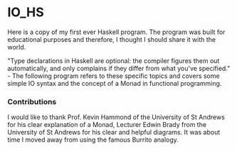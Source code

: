 # IO_HS

Here is a copy of my first ever Haskell program. The program was built for educational purposes and therefore, I thought I should share it with the world. 

"Type declarations in Haskell are optional: the compiler figures them out automatically, and only complains if they differ from what you've specified." - The following program refers to these specific topics and covers some simple IO syntax and the concept of a Monad in functional programming.

### Contributions

I would like to thank Prof. Kevin Hammond of the University of St Andrews for his clear explanation of a Monad, Lecturer Edwin Brady from the University of St Andrews for his clear and helpful diagrams. It was about time I moved away from using the famous Burrito analogy. 